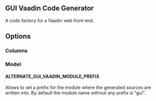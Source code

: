 GUI Vaadin Code Generator
---

A code factory for a Vaadin web front end.

## Options

### Columns

### Model

#### ALTERNATE_GUI_VAADIN_MODULE_PREFIX

Allows to set a prefix for the module where the generated sources are written into.
By default the module name without any prefix is "gui".
